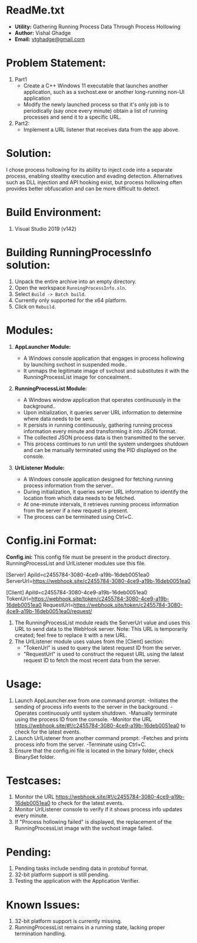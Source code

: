 ReadMe.txt
==========

- **Utility:** Gathering Running Process Data Through Process Hollowing
- **Author:** Vishal Ghadge
- **Email:** vtghadge@gmail.com

Problem Statement:
==================

1. Part1
	- Create a C++ Windows 11 executable that launches another application, such as a
svchost.exe or another long-running non-UI application
	- Modify the newly launched process so that it's only job is to periodically (say once every
minute) obtain a list of running processes and send it to a specific URL.
2. Part2:
	- Implement a URL listener that receives data from the app above.
	
Solution:
=========
I chose process hollowing for its ability to inject code into a separate process,
enabling stealthy execution and evading detection.
Alternatives such as DLL injection and API hooking exist, but process hollowing often provides better obfuscation and can be more difficult to detect.

Build Environment:
==================

1. Visual Studio 2019 (v142)

Building RunningProcessInfo solution:
==============================

1. Unpack the entire archive into an empty directory.
2. Open the workspace `RunningProcessInfo.sln`.
3. Select `Build -> Batch build`.
4. Currently only supported for the x64 platform.
5. Click on `Rebuild`.

Modules:
========

1. **AppLauncher Module:**
    - A Windows console application that engages in process hollowing by launching svchost in suspended mode..
    - It unmaps the legitimate image of svchost and substitutes it with the RunningProcessList image for concealment..

2. **RunningProcessList Module:**
    - A Windows window application that operates continuously in the background..
    - Upon initialization, it queries server URL information to determine where data needs to be sent.
    - It persists in running continuously, gathering running process information every minute and transforming it into JSON format.
    - The collected JSON process data is then transmitted to the server.
    - This process continues to run until the system undergoes shutdown and can be manually terminated using the PID displayed on the console.

3. **UrlListener Module:**
    - A Windows console application designed for fetching running process information from the server..
    - During initialization, it queries server URL information to identify the location from which data needs to be fetched.
    - At one-minute intervals, it retrieves running process information from the server if a new request is present.
    - The process can be terminated using Ctrl+C.

Config.ini Format:
===================

**Config.ini:**
This config file must be present in the product directory. RunningProcessList and UrlListener modules use this file.

[Server]
ApiId=c2455784-3080-4ce9-a19b-16deb0051ea0
ServerUrl=https://webhook.site/c2455784-3080-4ce9-a19b-16deb0051ea0

[Client]
ApiId=c2455784-3080-4ce9-a19b-16deb0051ea0
TokenUrl=https://webhook.site/token/c2455784-3080-4ce9-a19b-16deb0051ea0
RequestUrl=https://webhook.site/token/c2455784-3080-4ce9-a19b-16deb0051ea0/request/

1. The RunningProcessList module reads the ServerUrl value and uses this URL to send data to the WebHook server.
Note: This URL is temporarily created; feel free to replace it with a new URL.
2. The UrlListener module uses values from the [Client] section:
	- "TokenUrl" is used to query the latest request ID from the server.
	- "RequestUrl" is used to construct the request URL using the latest request ID to fetch the most recent data from the server.

Usage:
=======
1. Launch AppLauncher.exe from one command prompt:
	-Initiates the sending of process info events to the server in the background.
	-Operates continuously until system shutdown.
	-Manually terminate using the process ID from the console.
	-Monitor the URL https://webhook.site/#!/c2455784-3080-4ce9-a19b-16deb0051ea0 to check for the latest events.
2. Launch UrlListener from another command prompt:
	-Fetches and prints process info from the server.
	-Terminate using Ctrl+C.
3. Ensure that the config.ini file is located in the binary folder, check BinarySet folder.	
	
Testcases:
==========
1. Monitor the URL https://webhook.site/#!/c2455784-3080-4ce9-a19b-16deb0051ea0 to check for the latest events.
2. Monitor UrlListener console to verify if it shows process info updates every minute.
3. If "Process hollowing failed" is displayed, the replacement of the RunningProcessList image with the svchost image failed.

Pending:
========
1. Pending tasks include sending data in protobuf format.
2. 32-bit platform support is still pending.
3. Testing the application with the Application Verifier.

Known Issues:
=============
1. 32-bit platform support is currently missing.
2. RunningProcessList remains in a running state, lacking proper termination handling.